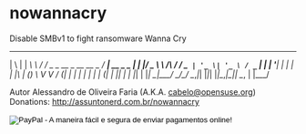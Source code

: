 # nowannacry
Disable SMBv1 to fight ransomware Wanna Cry

 _   _    __        __                       ____            
| \ | | __\ \      / /_ _ _ __  _ __   __ _ / ___|_ __ _   _ 
|  \| |/ _ \ \ /\ / / _` | '_ \| '_ \ / _` | |   | '__| | | |
| |\  | (_) \ V  V / (_| | | | | | | | (_| | |___| |  | |_| |
|_| \_|\___/ \_/\_/ \__,_|_| |_|_| |_|\__,_|\____|_|   \__, |
                                                       |___/ 

Autor Alessandro de Oliveira Faria (A.K.A. cabelo@opensuse.org) 
Donations: http://assuntonerd.com.br/nowannacry 

<form action="https://www.paypal.com/cgi-bin/webscr" method="post" target="_top">
<input type="hidden" name="cmd" value="_s-xclick">
<input type="hidden" name="hosted_button_id" value="N8CNE6L994BRY">
<input type="image" src="https://www.paypalobjects.com/pt_BR/BR/i/btn/btn_donateCC_LG.gif" border="0" name="submit" alt="PayPal - A maneira fácil e segura de enviar pagamentos online!">
<img alt="" border="0" src="https://www.paypalobjects.com/pt_BR/i/scr/pixel.gif" width="1" height="1">
</form>



